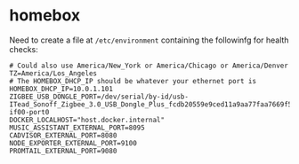 # homebox

Need to create a file at `/etc/environment` containing the followinfg for health checks:

```
# Could also use America/New_York or America/Chicago or America/Denver
TZ=America/Los_Angeles
# The HOMEBOX_DHCP_IP should be whatever your ethernet port is
HOMEBOX_DHCP_IP=10.0.1.101
ZIGBEE_USB_DONGLE_PORT=/dev/serial/by-id/usb-ITead_Sonoff_Zigbee_3.0_USB_Dongle_Plus_fcdb20559e9ced11a9aa77faa7669f5d-if00-port0
DOCKER_LOCALHOST="host.docker.internal"
MUSIC_ASSISTANT_EXTERNAL_PORT=8095
CADVISOR_EXTERNAL_PORT=8080
NODE_EXPORTER_EXTERNAL_PORT=9100
PROMTAIL_EXTERNAL_PORT=9080
```

